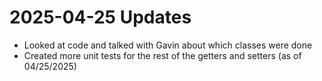 # 2025-04-25 Updates
- Looked at code and talked with Gavin about which classes were done
- Created more unit tests for the rest of the getters and setters (as of 04/25/2025)
